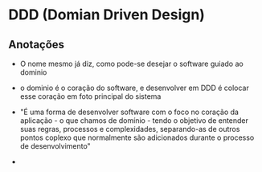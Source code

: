 # DDD (Domian Driven Design)

## Anotações

- O nome mesmo já diz, como pode-se desejar o software guiado ao dominio

- o dominio é o coração do software, e desenvolver em DDD é colocar esse coração em foto principal do sistema

- "É uma forma de desenvolver software com o foco no coração da aplicação - o que chamos de domínio - tendo o objetivo 
de entender suas regras, processos e complexidades, separando-as de outros pontos coplexo que normalmente são adicionados
durante o processo de desenvolvimento"

- 